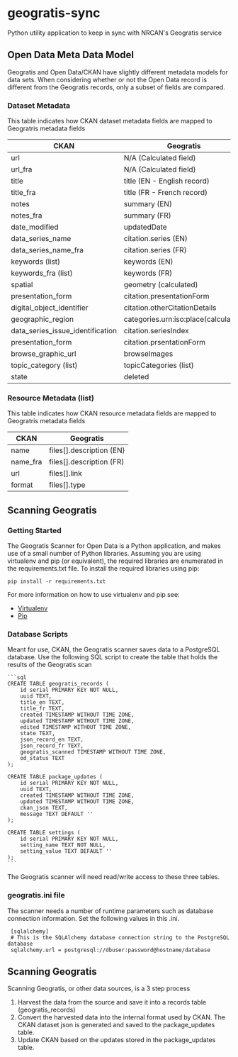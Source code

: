 # geogratis-sync

Python utility application to keep in sync with NRCAN's Geogratis service

## Open Data Meta Data Model

Geogratis and Open Data/CKAN have slightly different metadata models for data sets. When considering
whether or not the Open Data record is different from the Geogratis records, only a subset of fields are
compared.


### Dataset Metadata

This table indicates how CKAN dataset metadata fields are mapped to Geogratris metadata fields

 CKAN                             | Geogratis                            
 -------------------------------- | ------------------------------------ 
 url                              | N/A (Calculated field)               
 url_fra                          | N/A (Calculated field)               
 title                            | title (EN - English record)          
 title_fra                        | title (FR - French record)           
 notes                            | summary (EN)                         
 notes_fra                        | summary (FR)                         
 date_modified                    | updatedDate                          
 data_series_name                 | citation.series (EN)                 
 data_series_name_fra             | citation.series (FR)                 
 keywords (list)                  | keywords (EN)                        
 keywords_fra (list)              | keywords (FR)                        
 spatial                          | geometry (calculated)                
 presentation_form                | citation.presentationForm            
 digital_object_identifier        | citation.otherCitationDetails        
 geographic_region                | categories.urn:iso:place(calculated) 
 data_series_issue_identification | citation.seriesIndex                 
 presentation_form                | citation.prsentationForm             
 browse_graphic_url               | browseImages                 
 topic_category (list)            | topicCategories (list)               
 state                            | deleted                              


### Resource Metadata (list)

This table indicates how CKAN resource metadata fields are mapped to Geogratris metadata fields

 CKAN                             | Geogratis                           
 -------------------------------- | ------------------------------------ 
 name                             | files[].description (EN)            
 name_fra                         | files[].description (FR)            
 url                              | files[].link                        
 format                           | files[].type                        


## Scanning Geogratis

### Getting Started

The Geogratis Scanner for Open Data is a Python application, and makes use of a small number of Python libraries.
Assuming you are using virtualenv and pip (or equivalent), the required libraries are enumerated in the requirements.txt
file. To install the required libraries using pip:

```pip install -r requirements.txt```

For more information on how to use virtualenv and pip see:

* [Virtualenv](http://virtualenv.readthedocs.org/en/latest/)
* [Pip](http://pip.readthedocs.org/en/latest/user_guide.html)



### Database Scripts

Meant for use, CKAN, the Geogratis scanner saves data to a PostgreSQL database. 
Use the following SQL script to create the table that holds the results of the Geogratis scan

    ```sql
    CREATE TABLE geogratis_records (
        id serial PRIMARY KEY NOT NULL,
        uuid TEXT,
        title_en TEXT,
        title_fr TEXT,
        created TIMESTAMP WITHOUT TIME ZONE,
        updated TIMESTAMP WITHOUT TIME ZONE,
        edited TIMESTAMP WITHOUT TIME ZONE,
        state TEXT,
        json_record_en TEXT,
        json_record_fr TEXT,
        geogratis_scanned TIMESTAMP WITHOUT TIME ZONE,
        od_status TEXT
    );
    
    CREATE TABLE package_updates (
        id serial PRIMARY KEY NOT NULL,
        uuid TEXT,
        created TIMESTAMP WITHOUT TIME ZONE,
        updated TIMESTAMP WITHOUT TIME ZONE,
        ckan_json TEXT,
        message TEXT DEFAULT ''
    );
    
    CREATE TABLE settings (
        id serial PRIMARY KEY NOT NULL,    
        setting_name TEXT NOT NULL,
        setting_value TEXT DEFAULT ''
    );
    ```

The Geogratis scanner will need read/write access to these three tables.

### geogratis.ini file

The scanner needs a number of runtime parameters such as database connection information. Set the
following values in this .ini.

```
 [sqlalchemy]
 # This is the SQLAlchemy database connection string to the PostgreSQL database
 sqlalchemy.url = postgresql://dbuser:password@hostname/database
```

## Scanning Geogratis

Scanning Geogratis, or other data sources, is a 3 step process

1. Harvest the data from the source and save it into a records table (geogratis_records)
2. Convert the harvested data into the internal format used by CKAN. 
   The CKAN dataset json is generated and saved to the package_updates table.
3. Update CKAN based on the updates stored in the package_updates table. 
